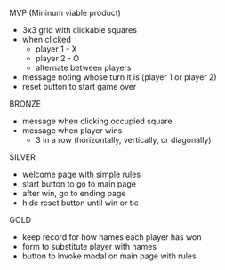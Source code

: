 MVP (Mininum viable product)
- 3x3 grid with clickable squares 
- when clicked 
    - player 1 - X
    - player 2 - O
    - alternate between players
- message noting whose turn it is (player 1 or player 2)
- reset button to start game over 

BRONZE 
- message when clicking occupied square 
- message when player wins
    - 3 in a row (horizontally, vertically, or diagonally)

SILVER
- welcome page with simple rules 
- start button to go to main page 
- after win, go to ending page 
- hide reset button until win or tie 

GOLD 
- keep record for how hames each player has won 
- form to substitute player with names 
- button to invoke modal on main page with rules